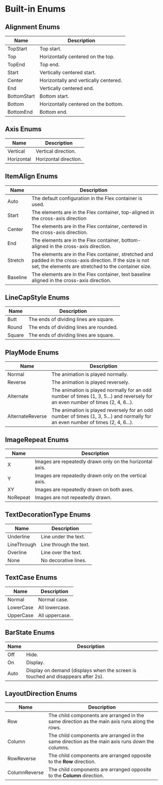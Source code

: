 # Built-in Enums


## Alignment Enums

  | Name | Description | 
| -------- | -------- |
| TopStart | Top start. | 
| Top | Horizontally centered on the top. | 
| TopEnd | Top end. | 
| Start | Vertically centered start. | 
| Center | Horizontally and vertically centered. | 
| End | Vertically centered end. | 
| BottomStart | Bottom start. | 
| Bottom | Horizontally centered on the bottom. | 
| BottomEnd | Bottom end. | 


## Axis Enums

  | Name | Description | 
| -------- | -------- |
| Vertical | Vertical direction. | 
| Horizontal | Horizontal direction. | 


## ItemAlign Enums

  | Name | Description | 
| -------- | -------- |
| Auto | The default configuration in the Flex container is used. | 
| Start | The elements are in the Flex container, top-aligned in the cross-axis direction | 
| Center | The elements are in the Flex container, centered in the cross-axis direction. | 
| End | The elements are in the Flex container, bottom-aligned in the cross-axis direction. | 
| Stretch | The elements are in the Flex container, stretched and padded in the cross-axis direction. If the size is not set, the elements are stretched to the container size. | 
| Baseline | The elements are in the Flex container, text baseline aligned in the cross-axis direction. | 


## LineCapStyle Enums

  | Name | Description | 
| -------- | -------- |
| Butt | The ends of dividing lines are square. | 
| Round | The ends of dividing lines are rounded. | 
| Square | The ends of dividing lines are square. | 


## PlayMode Enums

  | Name | Description | 
| -------- | -------- |
| Normal | The animation is played normally. | 
| Reverse | The animation is played reversely. | 
| Alternate | The animation is played normally for an odd number of times (1, 3, 5...) and reversely for an even number of times (2, 4, 6...). | 
| AlternateReverse | The animation is played reversely for an odd number of times (1, 3, 5...) and normally for an even number of times (2, 4, 6...). | 


## ImageRepeat Enums

  | Name | Description | 
| -------- | -------- |
| X | Images are repeatedly drawn only on the horizontal axis. | 
| Y | Images are repeatedly drawn only on the vertical axis. | 
| XY | Images are repeatedly drawn on both axes. | 
| NoRepeat | Images are not repeatedly drawn. | 


## TextDecorationType Enums

  | Name | Description | 
| -------- | -------- |
| Underline | Line under the text. | 
| LineThrough | Line through the text. | 
| Overline | Line over the text. | 
| None | No decorative lines. | 


## TextCase Enums

  | Name | Description | 
| -------- | -------- |
| Normal | Normal case. | 
| LowerCase | All lowercase. | 
| UpperCase | All uppercase. | 


## BarState Enums

  | Name | Description | 
| -------- | -------- |
| Off | Hide. | 
| On | Display. | 
| Auto | Display on demand (displays when the screen is touched and disappears after 2s). | 

## LayoutDirection Enums

| Name          | Description                                                  |
| ------------- | ------------------------------------------------------------ |
| Row           | The child components are arranged in the same direction as the main axis runs along the rows. |
| Column        | The child components are arranged in the same direction as the main axis runs down the columns. |
| RowReverse    | The child components are arranged opposite to the **Row** direction. |
| ColumnReverse | The child components are arranged opposite to the **Column** direction. |

